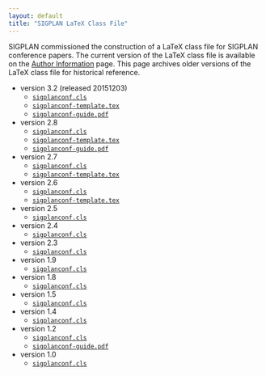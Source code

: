 ```yaml
---
layout: default
title: "SIGPLAN LaTeX Class File"
---
```


SIGPLAN commissioned the construction of a LaTeX class file for
SIGPLAN conference papers.  The current version of the LaTeX class
file is available on the [Author Information](/Resources/Author) page.
This page archives older versions of the LaTeX class file for
historical reference.

* version 3.2 (released 20151203)
    - [`sigplanconf.cls`](/sites/default/files/sigplanconf/3.2/sigplanconf.cls)
    - [`sigplanconf-template.tex`](/sites/default/files/sigplanconf/3.2/sigplanconf-template.tex)
    - [`sigplanconf-guide.pdf`](/sites/default/files/sigplanconf/3.2/sigplanconf-guide.pdf)
* version 2.8
    - [`sigplanconf.cls`](/sites/default/files/sigplanconf/2.8/sigplanconf.cls)
    - [`sigplanconf-template.tex`](/sites/default/files/sigplanconf/2.8/sigplanconf-template.tex)
    - [`sigplanconf-guide.pdf`](/sites/default/files/sigplanconf/2.8/sigplanconf-guide.pdf)
* version 2.7
    - [`sigplanconf.cls`](/sites/default/files/sigplanconf/2.7/sigplanconf.cls)
    - [`sigplanconf-template.tex`](/sites/default/files/sigplanconf/2.7/sigplanconf-template.tex)
* version 2.6
    - [`sigplanconf.cls`](/sites/default/files/sigplanconf/2.6/sigplanconf.cls)
    - [`sigplanconf-template.tex`](/sites/default/files/sigplanconf/2.6/sigplanconf-template.tex)
* version 2.5
    - [`sigplanconf.cls`](/sites/default/files/sigplanconf/2.5/sigplanconf.cls)
* version 2.4
    - [`sigplanconf.cls`](/sites/default/files/sigplanconf/2.4/sigplanconf.cls)
* version 2.3
    - [`sigplanconf.cls`](/sites/default/files/sigplanconf/2.3/sigplanconf.cls)
* version 1.9
    - [`sigplanconf.cls`](/sites/default/files/sigplanconf/1.9/sigplanconf.cls)
* version 1.8
    - [`sigplanconf.cls`](/sites/default/files/sigplanconf/1.8/sigplanconf.cls)
* version 1.5
    - [`sigplanconf.cls`](/sites/default/files/sigplanconf/1.5/sigplanconf.cls)
* version 1.4
    - [`sigplanconf.cls`](/sites/default/files/sigplanconf/1.4/sigplanconf.cls)
* version 1.2
    - [`sigplanconf.cls`](/sites/default/files/sigplanconf/1.2/sigplanconf.cls)
    - [`sigplanconf-guide.pdf`](/sites/default/files/sigplanconf/1.2/sigplanconf-guide.pdf)
* version 1.0
    - [`sigplanconf.cls`](/sites/default/files/sigplanconf/1.0/sigplanconf.cls)
